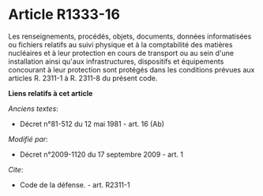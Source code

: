 # Article R1333-16

Les renseignements, procédés, objets, documents, données informatisées ou fichiers relatifs au suivi physique et à la
comptabilité des matières nucléaires et à leur protection en cours de transport ou au sein d'une installation ainsi qu'aux
infrastructures, dispositifs et équipements concourant à leur protection sont protégés dans les conditions prévues aux
articles R. 2311-1 à R. 2311-8 du présent code.

**Liens relatifs à cet article**

_Anciens textes_:

  - Décret n°81-512 du 12 mai 1981 - art. 16 (Ab)

_Modifié par_:

  - Décret n°2009-1120 du 17 septembre 2009 - art. 1

_Cite_:

  - Code de la défense. - art. R2311-1
